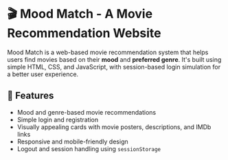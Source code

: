 # 🎬 Mood Match - A Movie Recommendation Website
Mood Match is a web-based movie recommendation system that helps users find movies based on their **mood** and **preferred genre**. It's built using simple HTML, CSS, and JavaScript, with session-based login simulation for a better user experience.

## 🚀 Features
- Mood and genre-based movie recommendations
- Simple login and registration 
- Visually appealing cards with movie posters, descriptions, and IMDb links
- Responsive and mobile-friendly design
- Logout and session handling using `sessionStorage`
